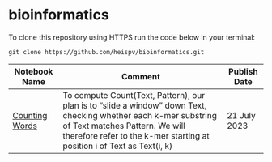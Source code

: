 # bioinformatics

To clone this repository using HTTPS run the code below in your terminal:
```
git clone https://github.com/heispv/bioinformatics.git
```


| Notebook Name | Comment | Publish Date |
| ----- | ----- | ----- |
| [Counting Words](https://github.com/heispv/bioinformatics/blob/master/couting-words.ipynb) | To compute Count(Text, Pattern), our plan is to “slide a window” down Text, checking whether each k-mer substring of Text matches Pattern. We will therefore refer to the k-mer starting at position i of Text as Text(i, k) | 21 July 2023 |
